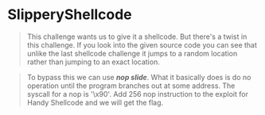 # SlipperyShellcode

> This challenge wants us to give it a shellcode. But there's a twist in this challenge. If you look into the given source code you can see that unlike the last shellcode challenge it jumps to a random location rather than jumping to an exact location. 

> To bypass this we can use ***nop slide***. What it basically does is do no operation until the program branches out at some address. The syscall for a nop is '\x90'. Add 256 nop instruction to the exploit for Handy Shellcode and we will get the flag.
